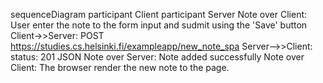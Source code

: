 sequenceDiagram
    participant Client
    participant Server
    Note over Client: User enter the note to the form input and sudmit using the 'Save' button
    Client->>Server: POST https://studies.cs.helsinki.fi/exampleapp/new_note_spa
    Server-->>Client: status: 201 JSON
    Note over Server: Note added successfully 
    Note over Client: The browser render the new note to the page. 